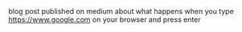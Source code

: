 blog post published on medium about what happens when you type https://www.google.com on your browser and press enter
